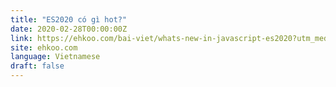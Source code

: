 ```yaml
---
title: "ES2020 có gì hot?"
date: 2020-02-28T00:00:00Z
link: https://ehkoo.com/bai-viet/whats-new-in-javascript-es2020?utm_medium=RSS&utm_source=news.12bit.vn
site: ehkoo.com
language: Vietnamese
draft: false
---
```

